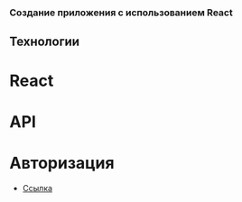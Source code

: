 ### Создание приложения с использованием React
## Технологии
# React
# API
# Авторизация

* [Ссылка](https://sergejjlozjuk.github.io/mesto-react/)  